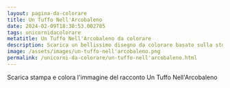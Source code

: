 ```yaml
---
layout: pagina-da-colorare
title: Un Tuffo Nell'Arcobaleno
date: 2024-02-09T18:30:53.002785
tags: unicornidacolorare
metatitle: Un Tuffo Nell'Arcobaleno da colorare
description: Scarica un bellissimo disegno da colorare basato sulla storia Un Tuffo Nell'Arcobaleno
image: /assets/images/un-tuffo-nell'arcobaleno.png
permalink: /unicorni-da-colorare/un-tuffo-nell'arcobaleno.html
---
```

Scarica stampa e colora l'immagine del racconto Un Tuffo Nell'Arcobaleno
